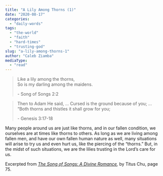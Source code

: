 ```yaml
---
title: "A Lily Among Thorns (1)"
date: "2020-08-17"
categories: 
  - "daily-words"
tags: 
  - "the-world"
  - "faith"
  - "hard-times"
  - "trusting-god"
slug: "a-lily-among-thorns-1"
author: "Caleb Ziamba"
mediaType: 
  - "read"
---
```


> Like a lily among the thorns,  
> So is my darling among the maidens.
> 
> \- Song of Songs 2:2

> Then to Adam He said, ... Cursed is the ground because of you; ... “Both thorns and thistles it shall grow for you;
> 
> \- Genesis 3:17-18

Many people around us are just like thorns, and in our fallen condition, we ourselves are at times like thorns to others. As long as we are living among fallen men, and have our own fallen human nature as well, many situations will arise to try us and even hurt us, like the piercing of the “thorns.” But, in the midst of such situations, we are the lilies trusting in the Lord’s care for us.

Excerpted from _[The Song of Songs: A Divine Romance](https://www.asweetsavor.org/song-of-songs-dr),_ by Titus Chu, page 75.
